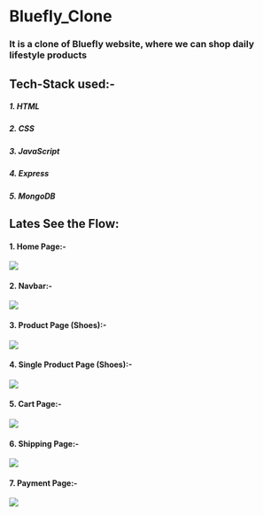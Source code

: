 <h1>Bluefly_Clone</h1>
<h3>It is a clone of Bluefly website, where we can shop daily lifestyle products</h3>

<h2>Tech-Stack used:-</h2>
<h5>1. HTML</h5>
<h5>2. CSS</h5>
<h5>3. JavaScript</h5>
<h5>4. Express</h5>
<h5>5. MongoDB</h5>
</hr>
<h2>Lates See the Flow:</h2>
<h4>1. Home Page:-</h4>
<img src="https://user-images.githubusercontent.com/93377428/159422841-8170b8d7-d079-438d-b910-3d3f93d5fddb.png" />
</br>
<h4>2. Navbar:-</h4>
<img src="https://user-images.githubusercontent.com/93377428/159420399-6b38b9b5-6edb-47dd-ae49-738f8a4b2b8e.png" />
</br>
<h4>3. Product Page (Shoes):-</h4>
<img src="https://user-images.githubusercontent.com/93377428/159423602-93da4275-0749-4666-94be-52449de470c9.png" />
</br>
<h4>4. Single Product Page (Shoes):-</h4>
<img src="https://user-images.githubusercontent.com/93377428/159422583-b0a1fac6-7203-4d42-ba18-3a6fbbeef54b.png" />
</br>
<h4>5. Cart Page:-</h4>
<img src="https://user-images.githubusercontent.com/93377428/159423911-1d9f0968-a612-46a6-a896-90184b85a3e6.png" />
</br>
<h4>6. Shipping Page:-</h4>
<img src="https://user-images.githubusercontent.com/93377428/159424150-07a28fcb-4b5f-45b4-93ee-cf6db44e808b.png" />
</br>
<h4>7. Payment Page:-</h4>
<img src="https://user-images.githubusercontent.com/93377428/159424328-a969e6f4-6bc9-4bb2-81ea-dcd4f580e12a.png" />
